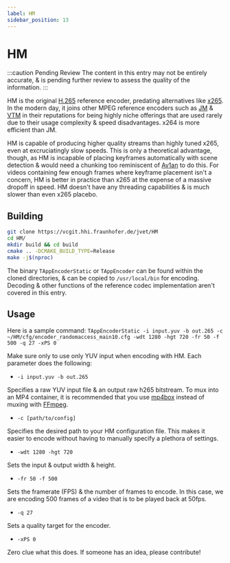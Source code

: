 ```yaml
---
label: HM
sidebar_position: 13
---
```


# HM

:::caution Pending Review
The content in this entry may not be entirely accurate, & is pending further review to assess the quality of the information.
:::

HM is the original [H.265](../video/h265.md) reference encoder, predating alternatives like [x265](../encoders/x265.md). In the modern day, it joins other MPEG reference encoders such as [JM](../encoders/JM.md) & [VTM](../encoders/VTM.md) in their reputations for being highly niche offerings that are used rarely due to their usage complexity & speed disadvantages. x264 is more efficient than JM.

HM is capable of producing higher quality streams than highly tuned x265, even at excruciatingly slow speeds. This is only a theoretical advantage, though, as HM is incapable of placing keyframes automatically with scene detection & would need a chunking too reminiscent of [Av1an](../utilities/av1an.md) to do this. For videos containing few enough frames where keyframe placement isn't a concern, HM is better in practice than x265 at the expense of a massive dropoff in speed. HM doesn't have any threading capabilities & is much slower than even x265 placebo.

## Building

```zsh
git clone https://vcgit.hhi.fraunhofer.de/jvet/HM
cd HM/
mkdir build && cd build
cmake .. -DCMAKE_BUILD_TYPE=Release
make -j$(nproc)
```

The binary `TAppEncoderStatic` or `TAppEncoder` can be found within the cloned directories, & can be copied to `/usr/local/bin` for encoding. Decoding & other functions of the reference codec implementation aren't covered in this entry.

## Usage

Here is a sample command: `TAppEncoderStatic -i input.yuv -b out.265 -c ~/HM/cfg/encoder_randomaccess_main10.cfg -wdt 1280 -hgt 720 -fr 50 -f 500 -q 27 -xPS 0`

Make sure only to use only YUV input when encoding with HM. Each parameter does the following:

- `-i input.yuv -b out.265`

Specifies a raw YUV input file & an output raw h265 bitstream. To mux into an MP4 container, it is recommended that you use [mp4box](../utilities/mp4box.md) instead of muxing with [FFmpeg](../utilities/ffmpeg.md).

- `-c [path/to/config]`

Specifies the desired path to your HM configuration file. This makes it easier to encode without having to manually specify a plethora of settings.

- `-wdt 1280 -hgt 720`

Sets the input & output width & height.

- `-fr 50 -f 500`

Sets the framerate (FPS) & the number of frames to encode. In this case, we are encoding 500 frames of a video that is to be played back at 50fps.

- `-q 27`

Sets a quality target for the encoder.

- `-xPS 0`

Zero clue what this does. If someone has an idea, please contribute!